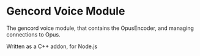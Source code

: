 # Gencord Voice Module

The gencord voice module, that contains the OpusEncoder, and managing connections to Opus.

Written as a C++ addon, for Node.js
